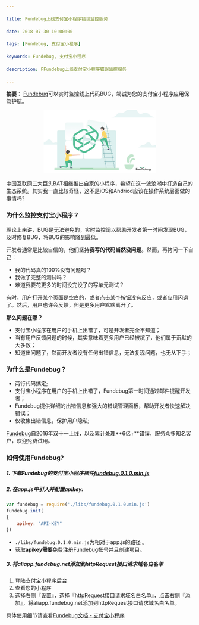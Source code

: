 ```yaml
---

title: Fundebug上线支付宝小程序错误监控服务

date: 2018-07-30 10:00:00

tags: [Fundebug, 支付宝小程序]

keywords: Fundebug, 支付宝小程序

description: FFundebug上线支付宝小程序错误监控服务

---
```


**摘要：** [Fundebug](https://www.fundebug.com/)可以实时监控线上代码BUG，竭诚为您的支付宝小程序应用保驾护航。

<div style="text-align: center;">
<img style="width:60%;" src="fundebug-support-alipay/alipay.jpg" />
</div>

<!-- more -->


中国互联网三大巨头BAT相继推出自家的小程序，希望在这一波浪潮中打造自己的生态系统。其实我一直比较奇怪，这不是iOS和Andriod应该在操作系统层面做的事情吗?

### 为什么监控支付宝小程序？

理论上来讲，BUG是无法避免的，实时监控阔以帮助开发者第一时间发现BUG，及时修复BUG，将BUG的影响降到最低。

开发者通常是比较自信的，他们坚持**我写的代码当然没问题**。然而，再拷问一下自己：

- 我的代码真的100%没有问题吗？
- 我做了完整的测试吗？
- 难道我要花更多的时间没完没了的写单元测试？

有时，用户打开某个页面是空白的，或者点击某个按钮没有反应，或者应用闪退了。然后，用户也许会反馈，但是更多用户默默离开了。

**那么问题在哪？**

- 支付宝小程序在用户的手机上出错了，可是开发者完全不知道；
- 当有用户反馈问题的时候，其实意味着更多用户已经被坑了，他们属于沉默的大多数；
- 知道出问题了，然而开发者没有任何出错信息，无法复现问题，也无从下手；

### 为什么是Fundebug？

- 两行代码搞定;
- 支付宝小程序在用户的手机上出错了，Fundebug第一时间通过邮件提醒开发者；
- Fundebug提供详细的出错信息和强大的错误管理面板，帮助开发者快速解决错误；
- 仅收集出错信息，保护用户隐私;

[Fundebug](https://www.fundebug.com/)自2016年双十一上线，以及累计处理**6亿+**错误，服务众多知名客户，欢迎免费试用。

### 如何使用Fundebug?

##### 1. 下载Fundebug的支付宝小程序插件<a href="https://aliapp.fundebug.cn/fundebug.0.1.0.min.js" >fundebug.0.1.0.min.js</a>

##### 2. 在app.js中引入并配置apikey:

```js
var fundebug = require('./libs/fundebug.0.1.0.min.js')
fundebug.init(
{
    apikey: "API-KEY"
})
```

- `./libs/fundebug.0.1.0.min.js`为相对于app.js的路径 。
- 获取**apikey需要**[免费注册](https://www.fundebug.com/team/create)Fundebug帐号并且[创建项目](https://www.fundebug.com/project/create)。



##### 3. 将aliapp.fundebug.net添加到httpRequest接口请求域名白名单

1. 登陆[支付宝小程序后台](https://open.alipay.com/platform/miniIndex.htm#/)
2. 查看您的小程序
3. 选择右侧『设置』，选择『httpRequest接口请求域名白名单』，点击右侧『添加』，将aliapp.fundebug.net添加到httpRequest接口请求域名白名单。

具体使用细节请查看[Fundebug文档 - 支付宝小程序](https://docs.fundebug.com/notifier/aliapp/)


